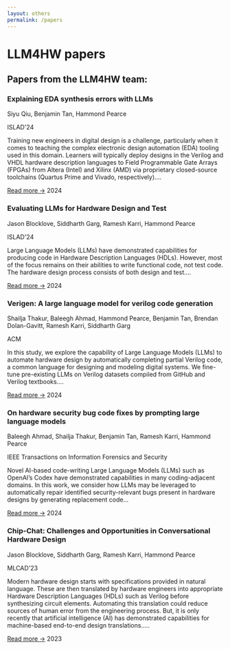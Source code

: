 ```yaml
---
layout: others
permalink: /papers
---
```


<html lang="en">
<head>
    <meta charset="UTF-8">
    <meta name="viewport" content="width=device-width, initial-scale=1.0">
    <link rel="stylesheet" href="styles.css">
</head>
<body>
    <div class="container">
        <h1 class="tutorial-title">LLM4HW papers </h1>
        <h2 class="tutorial-subtitle">Papers from the LLM4HW team: </h2>
    </div>
</body>
</html>

<div class="papers-container">
    <div class="paper">
        <h3>Explaining EDA synthesis errors with LLMs</h3>
        <p class="authors">Siyu Qiu, Benjamin Tan, Hammond Pearce</p>
        <p>ISLAD'24</p>
        <p>Training new engineers in digital design is a challenge, particularly when it comes to teaching the complex electronic design automation (EDA) tooling used in this domain. Learners will typically deploy designs in the Verilog and VHDL hardware description languages to Field Programmable Gate Arrays (FPGAs) from Altera (Intel) and Xilinx (AMD) via proprietary closed-source toolchains (Quartus Prime and Vivado, respectively)....</p>
        <a href="https://arxiv.org/abs/2404.07235" class="button">Read more →</a>
        <span class="year">2024</span>
    </div>
</div>


<div class="papers-container">
    <div class="paper">
        <h3>Evaluating LLMs for Hardware Design and Test</h3>
        <p class="authors">Jason Blocklove, Siddharth Garg, Ramesh Karri, Hammond Pearce</p>
        <p>ISLAD'24</p>
        <p>Large Language Models (LLMs) have demonstrated capabilities for producing code in Hardware Description Languages (HDLs). However, most of the focus remains on their abilities to write functional code, not test code. The hardware design process consists of both design and test....</p>
        <a href="https://arxiv.org/abs/2405.02326" class="button">Read more →</a>
        <span class="year">2024</span>
    </div>
</div>


<div class="papers-container">
    <div class="paper">
        <h3>Verigen: A large language model for verilog code generation</h3>
        <p class="authors">Shailja Thakur, Baleegh Ahmad, Hammond Pearce, Benjamin Tan, Brendan Dolan-Gavitt, Ramesh Karri, Siddharth Garg</p>
        <p>ACM</p>
        <p>In this study, we explore the capability of Large Language Models (LLMs) to automate hardware design by automatically completing partial Verilog code, a common language for designing and modeling digital systems. We fine-tune pre-existing LLMs on Verilog datasets compiled from GitHub and Verilog textbooks....</p>
        <a href="https://dl.acm.org/doi/abs/10.1145/3643681" class="button">Read more →</a>
        <span class="year">2024</span>
    </div>
</div>

<div class="papers-container">
    <div class="paper">
        <h3>On hardware security bug code fixes by prompting large language models</h3>
        <p class="authors">Baleegh Ahmad, Shailja Thakur, Benjamin Tan, Ramesh Karri, Hammond Pearce</p>
        <p>IEEE Transactions on Information Forensics and Security</p>
        <p>Novel AI-based code-writing Large Language Models (LLMs) such as OpenAI’s Codex have demonstrated capabilities in many coding-adjacent domains. In this work, we consider how LLMs may be leveraged to automatically repair identified security-relevant bugs present in hardware designs by generating replacement code...</p>
        <a href="https://ieeexplore.ieee.org/abstract/document/10462177" class="button">Read more →</a>
        <span class="year">2024</span>
    </div>
</div>


<div class="papers-container">
    <div class="paper">
        <h3>Chip-Chat: Challenges and Opportunities in Conversational Hardware Design</h3>
        <p class="authors">Jason Blocklove, Siddharth Garg, Ramesh Karri, Hammond Pearce</p>
        <p>MLCAD'23</p>
        <p>Modern hardware design starts with specifications provided in natural language. These are then translated by hardware engineers into appropriate Hardware Description Languages (HDLs) such as Verilog before synthesizing circuit elements. Automating this translation could reduce sources of human error from the engineering process. But, it is only recently that artificial intelligence (AI) has demonstrated capabilities for machine-based end-to-end design translations.....</p>
        <a href="https://arxiv.org/abs/2305.13243" class="button">Read more →</a>
        <span class="year">2023</span>
    </div>
</div>
